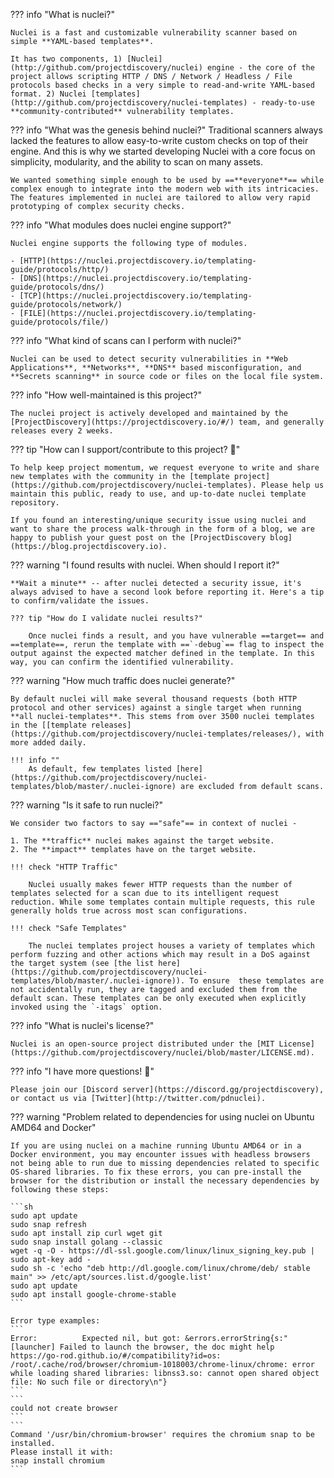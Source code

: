 ??? info "What is nuclei?"

	Nuclei is a fast and customizable vulnerability scanner based on simple **YAML-based templates**.
	
	It has two components, 1) [Nuclei](http://github.com/projectdiscovery/nuclei) engine - the core of the project allows scripting HTTP / DNS / Network / Headless / File protocols based checks in a very simple to read-and-write YAML-based format. 2) Nuclei [templates](http://github.com/projectdiscovery/nuclei-templates) - ready-to-use **community-contributed** vulnerability templates.


??? info "What was the genesis behind nuclei?"
	Traditional scanners always lacked the features to allow easy-to-write custom checks on top of their engine. And this is why we started developing Nuclei with a core focus on simplicity, modularity, and the ability to scan on many assets.

	We wanted something simple enough to be used by ==**everyone**== while complex enough to integrate into the modern web with its intricacies. The features implemented in nuclei are tailored to allow very rapid prototyping of complex security checks.

??? info "What modules does nuclei engine support?"

	Nuclei engine supports the following type of modules.

	- [HTTP](https://nuclei.projectdiscovery.io/templating-guide/protocols/http/)
	- [DNS](https://nuclei.projectdiscovery.io/templating-guide/protocols/dns/)
	- [TCP](https://nuclei.projectdiscovery.io/templating-guide/protocols/network/)
	- [FILE](https://nuclei.projectdiscovery.io/templating-guide/protocols/file/)

??? info "What kind of scans can I perform with nuclei?"

	Nuclei can be used to detect security vulnerabilities in **Web Applications**, **Networks**, **DNS** based misconfiguration, and **Secrets scanning** in source code or files on the local file system.

??? info "How well-maintained is this project?"

	The nuclei project is actively developed and maintained by the [ProjectDiscovery](https://projectdiscovery.io/#/) team, and generally releases every 2 weeks.

??? tip "How can I support/contribute to this project? 💙"

	To help keep project momentum, we request everyone to write and share new templates with the community in the [template project](https://github.com/projectdiscovery/nuclei-templates). Please help us maintain this public, ready to use, and up-to-date nuclei template repository.

	If you found an interesting/unique security issue using nuclei and want to share the process walk-through in the form of a blog, we are happy to publish your guest post on the [ProjectDiscovery blog](https://blog.projectdiscovery.io).

??? warning "I found results with nuclei. When should I report it?"

	**Wait a minute** -- after nuclei detected a security issue, it's always advised to have a second look before reporting it. Here's a tip to confirm/validate the issues.

	??? tip "How do I validate nuclei results?"

		Once nuclei finds a result, and you have vulnerable ==target== and ==template==, rerun the template with ==`-debug`== flag to inspect the output against the expected matcher defined in the template. In this way, you can confirm the identified vulnerability.

??? warning "How much traffic does nuclei generate?"
	
	By default nuclei will make several thousand requests (both HTTP protocol and other services) against a single target when running **all nuclei-templates**. This stems from over 3500 nuclei templates in the [[template releases](https://github.com/projectdiscovery/nuclei-templates/releases/), with more added daily.

	!!! info ""
		As default, few templates listed [here](https://github.com/projectdiscovery/nuclei-templates/blob/master/.nuclei-ignore) are excluded from default scans.


??? warning "Is it safe to run nuclei?"

	We consider two factors to say =="safe"== in context of nuclei -

	1. The **traffic** nuclei makes against the target website.
	2. The **impact** templates have on the target website.

	!!! check "HTTP Traffic"

		Nuclei usually makes fewer HTTP requests than the number of templates selected for a scan due to its intelligent request reduction. While some templates contain multiple requests, this rule generally holds true across most scan configurations.

	!!! check "Safe Templates"

		The nuclei templates project houses a variety of templates which perform fuzzing and other actions which may result in a DoS against the target system (see [the list here](https://github.com/projectdiscovery/nuclei-templates/blob/master/.nuclei-ignore)). To ensure  these templates are not accidentally run, they are tagged and excluded them from the default scan. These templates can be only executed when explicitly invoked using the `-itags` option.

??? info "What is nuclei's license?"

	Nuclei is an open-source project distributed under the [MIT License](https://github.com/projectdiscovery/nuclei/blob/master/LICENSE.md).


??? info "I have more questions! 🙋"
	
	Please join our [Discord server](https://discord.gg/projectdiscovery), or contact us via [Twitter](http://twitter.com/pdnuclei).


??? warning "Problem related to dependencies for using nuclei on Ubuntu AMD64 and Docker"

	If you are using nuclei on a machine running Ubuntu AMD64 or in a Docker environment, you may encounter issues with headless browsers not being able to run due to missing dependencies related to specific OS-shared libraries. To fix these errors, you can pre-install the browser for the distribution or install the necessary dependencies by following these steps:

	```sh
	sudo apt update
	sudo snap refresh
	sudo apt install zip curl wget git
	sudo snap install golang --classic
	wget -q -O - https://dl-ssl.google.com/linux/linux_signing_key.pub | sudo apt-key add - 
	sudo sh -c 'echo "deb http://dl.google.com/linux/chrome/deb/ stable main" >> /etc/apt/sources.list.d/google.list'
	sudo apt update 
	sudo apt install google-chrome-stable
	```

	Error type examples:
	```
	Error:      	Expected nil, but got: &errors.errorString{s:"[launcher] Failed to launch the browser, the doc might help https://go-rod.github.io/#/compatibility?id=os: /root/.cache/rod/browser/chromium-1018003/chrome-linux/chrome: error while loading shared libraries: libnss3.so: cannot open shared object file: No such file or directory\n"}
	```
	```
	could not create browser
	```
	```
	Command '/usr/bin/chromium-browser' requires the chromium snap to be installed.
	Please install it with:
	snap install chromium
	```
